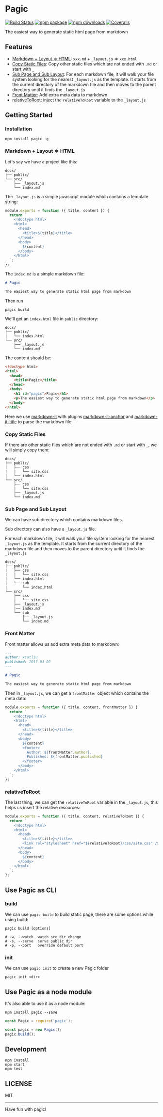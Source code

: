# Pagic

[![Build Status](https://img.shields.io/travis/xcatliu/pagic.svg)](https://travis-ci.org/xcatliu/pagic) [![npm package](https://img.shields.io/npm/v/pagic.svg)](https://www.npmjs.org/package/pagic) [![npm downloads](http://img.shields.io/npm/dm/pagic.svg)](https://www.npmjs.org/package/pagic) [![Coveralls](https://img.shields.io/coveralls/xcatliu/pagic.svg)](https://coveralls.io/github/xcatliu/pagic)

The easiest way to generate static html page from markdown

## Features

- [Markdown + Layout => HTML](#markdown--layout--html): `xxx.md` + `_layout.js` => `xxx.html`
- [Copy Static Files](#copy-static-files): Copy other static files which are not ended with `.md` or start with `_`
- [Sub Page and Sub Layout](#sub-page-and-sub-layout): For each markdown file, it will walk your file system looking for the nearest `_layout.js` as the template. It starts from the current directory of the markdown file and then moves to the parent directory until it finds the `_layout.js`
- [Front Matter](#front-matter): Add extra meta data to markdown
- [relativeToRoot](#relativetoroot): inject the `relativeToRoot` variable to the `_layout.js`

## Getting Started

### Installation

```shell
npm install pagic -g
```

### Markdown + Layout => HTML

Let's say we have a project like this:

```shell
docs/
├── public/
└── src/
    ├── _layout.js
    └── index.md
```

The `_layout.js` is a simple javascript module which contains a template string:

```js
module.exports = function ({ title, content }) {
  return `
    <!doctype html>
    <html>
      <head>
        <title>${title}</title>
      </head>
      <body>
        ${content}
      </body>
    </html>
  `;
};
```

The `index.md` is a simple markdown file:

```markdown
# Pagic

The easiest way to generate static html page from markdown
```

Then run

```shell
pagic build
```

We'll get an `index.html` file in `public` directory:

```shell
docs/
├── public/
|   └── index.html
└── src/
    ├── _layout.js
    └── index.md
```

The content should be:

```html
<!doctype html>
<html>
  <head>
    <title>Pagic</title>
  </head>
  <body>
    <h1 id="pagic">Pagic</h1>
    <p>The easiest way to generate static html page from markdown</p>
  </body>
</html>
```

Here we use [markdown-it](https://github.com/markdown-it/markdown-it) with plugins [markdown-it-anchor](https://github.com/valeriangalliat/markdown-it-anchor) and [markdown-it-title](https://github.com/valeriangalliat/markdown-it-title) to parse the markdown file.

### Copy Static Files

If there are other static files which are not ended with `.md` or start with `_`, we will simply copy them:

```shell
docs/
├── public/
|   ├── css
|   |   └── site.css
|   └── index.html
└── src/
    ├── css
    |   └── site.css
    ├── _layout.js
    └── index.md
```

### Sub Page and Sub Layout

We can have sub directory which contains markdown files.

Sub directory can also have a `_layout.js` file.

For each markdown file, it will walk your file system looking for the nearest `_layout.js` as the template. It starts from the current directory of the markdown file and then moves to the parent directory until it finds the `_layout.js`

```shell
docs/
├── public/
|   ├── css
|   |   └── site.css
|   └── index.html
|   └── sub
|       └── index.html
└── src/
    ├── css
    |   └── site.css
    ├── _layout.js
    |── index.md
    └── sub
        ├── _layout.js
        └── index.md
```

### Front Matter

Front matter allows us add extra meta data to markdown:

```markdown
---
author: xcatliu
published: 2017-03-02
---

# Pagic

The easiest way to generate static html page from markdown
```

Then in `_layout.js`, we can get a `frontMatter` object which contains the meta data:

```js
module.exports = function ({ title, content, frontMatter }) {
  return `
    <!doctype html>
    <html>
      <head>
        <title>${title}</title>
      </head>
      <body>
        ${content}
        <footer>
          Author: ${frontMatter.author},
          Published: ${frontMatter.published}
        </footer>
      </body>
    </html>
  `;
};
```

### relativeToRoot

The last thing, we can get the `relativeToRoot` variable in the `_layout.js`, this helps us insert the relative resources:

```js
module.exports = function ({ title, content, relativeToRoot }) {
  return `
    <!doctype html>
    <html>
      <head>
        <title>${title}</title>
        <link rel="stylesheet" href="${relativeToRoot}/css/site.css" />
      </head>
      <body>
        ${content}
      </body>
    </html>
  `;
};
```

## Use Pagic as CLI

### build

We can use `pagic build` to build static page, there are some options while using build:

```shell
pagic build [options]

# -w, --watch  watch src dir change
# -s, --serve  serve public dir
# -p, --port   override default port
```

### init

We can use `pagic init` to create a new Pagic folder

```shell
pagic init <dir>
```

## Use Pagic as a node module

It's also able to use it as a node module:

```shell
npm install pagic --save
```

```js
const Pagic = require('pagic');

const pagic = new Pagic();
pagic.build();
```

## Development

```shell
npm install
npm start
npm test
```

## LICENSE

MIT

---

Have fun with pagic!
